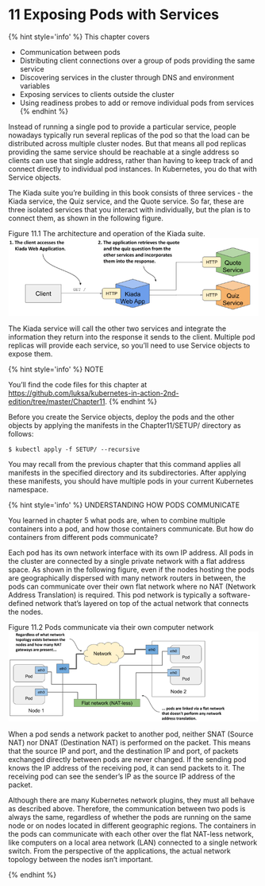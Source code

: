 # 11 Exposing Pods with Services

{% hint style='info' %}
This chapter covers
* Communication between pods
* Distributing client connections over a group of pods providing the same service
* Discovering services in the cluster through DNS and environment variables
* Exposing services to clients outside the cluster
* Using readiness probes to add or remove individual pods from services
{% endhint %}

Instead of running a single pod to provide a particular service, people nowadays typically run several replicas of the pod so that the load can be distributed across multiple cluster nodes. But that means all pod replicas providing the same service should be reachable at a single address so clients can use that single address, rather than having to keep track of and connect directly to individual pod instances. In Kubernetes, you do that with Service objects.

The Kiada suite you’re building in this book consists of three services - the Kiada service, the Quiz service, and the Quote service. So far, these are three isolated services that you interact with individually, but the plan is to connect them, as shown in the following figure.

Figure 11.1 The architecture and operation of the Kiada suite.
![](../images/11.1.png)

The Kiada service will call the other two services and integrate the information they return into the response it sends to the client. Multiple pod replicas will provide each service, so you’ll need to use Service objects to expose them.

{% hint style='info' %}
NOTE

You’ll find the code files for this chapter at https://github.com/luksa/kubernetes-in-action-2nd-edition/tree/master/Chapter11.
{% endhint %}

Before you create the Service objects, deploy the pods and the other objects by applying the manifests in the Chapter11/SETUP/ directory as follows:

```shell
$ kubectl apply -f SETUP/ --recursive
```

You may recall from the previous chapter that this command applies all manifests in the specified directory and its subdirectories. After applying these manifests, you should have multiple pods in your current Kubernetes namespace.

{% hint style='info' %}
UNDERSTANDING HOW PODS COMMUNICATE

You learned in chapter 5 what pods are, when to combine multiple containers into a pod, and how those containers communicate. But how do containers from different pods communicate?

Each pod has its own network interface with its own IP address. All pods in the cluster are connected by a single private network with a flat address space. As shown in the following figure, even if the nodes hosting the pods are geographically dispersed with many network routers in between, the pods can communicate over their own flat network where no NAT (Network Address Translation) is required. This pod network is typically a software-defined network that’s layered on top of the actual network that connects the nodes.

Figure 11.2 Pods communicate via their own computer network
![](../images/11.2.png)

When a pod sends a network packet to another pod, neither SNAT (Source NAT) nor DNAT (Destination NAT) is performed on the packet. This means that the source IP and port, and the destination IP and port, of packets exchanged directly between pods are never changed. If the sending pod knows the IP address of the receiving pod, it can send packets to it. The receiving pod can see the sender’s IP as the source IP address of the packet.

Although there are many Kubernetes network plugins, they must all behave as described above. Therefore, the communication between two pods is always the same, regardless of whether the pods are running on the same node or on nodes located in different geographic regions. The containers in the pods can communicate with each other over the flat NAT-less network, like computers on a local area network (LAN) connected to a single network switch. From the perspective of the applications, the actual network topology between the nodes isn’t important.

{% endhint %}